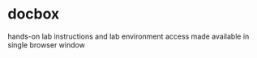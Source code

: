 # docbox
hands-on lab instructions and lab environment access made available in single browser window
